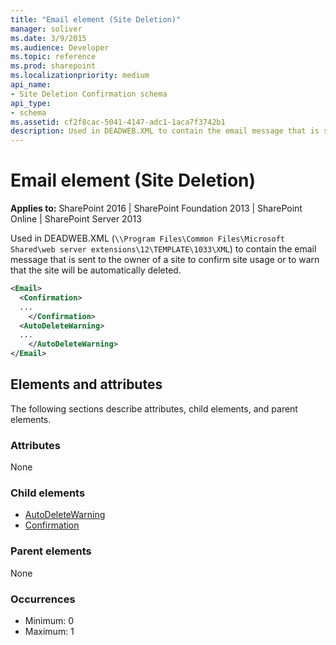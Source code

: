 ```yaml
---
title: "Email element (Site Deletion)"
manager: soliver
ms.date: 3/9/2015
ms.audience: Developer
ms.topic: reference
ms.prod: sharepoint
ms.localizationpriority: medium
api_name:
- Site Deletion Confirmation schema
api_type:
- schema
ms.assetid: cf2f8cac-5041-4147-adc1-1aca7f3742b1
description: Used in DEADWEB.XML to contain the email message that is sent to the owner of a site to confirm site usage or to warn that the site will be automatically deleted.
---
```


# Email element (Site Deletion)

**Applies to:** SharePoint 2016 | SharePoint Foundation 2013 | SharePoint Online | SharePoint Server 2013
  
Used in DEADWEB.XML (`\\Program Files\Common Files\Microsoft Shared\web server extensions\12\TEMPLATE\1033\XML`) to contain the email message that is sent to the owner of a site to confirm site usage or to warn that the site will be automatically deleted.
  
```XML
<Email>
  <Confirmation>
  ...
    </Confirmation>
  <AutoDeleteWarning>
  ...
    </AutoDeleteWarning>
</Email>
```

## Elements and attributes

The following sections describe attributes, child elements, and parent elements.

### Attributes

None
   
### Child elements

- [AutoDeleteWarning](autodeletewarning-element-site-deletion.md)
- [Confirmation](confirmation-element-site-deletion.md)
   
### Parent elements

None
   
### Occurrences

- Minimum: 0
- Maximum: 1  

<br/> 
   

